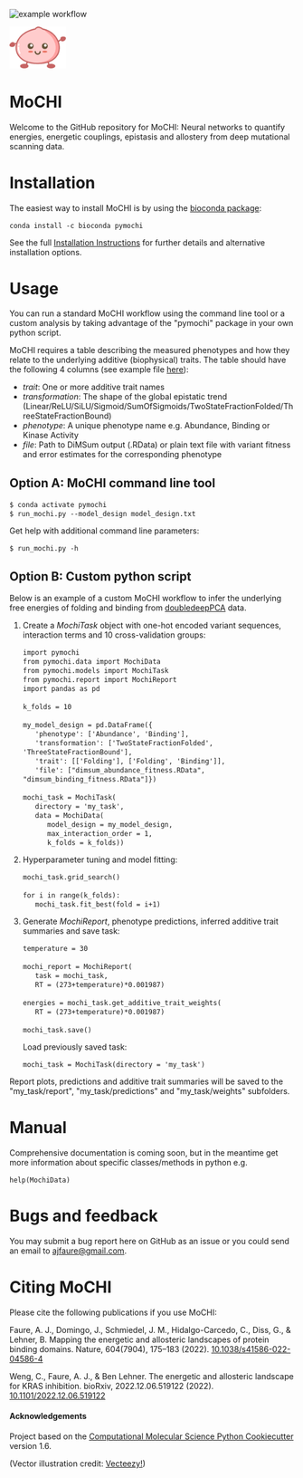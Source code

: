 ![example workflow](https://github.com/lehner-lab/MoCHI/actions/workflows/CI.yaml/badge.svg)

<p align="left">
  <img src="./Mochi.png" width="100">
</p>

# MoCHI

Welcome to the GitHub repository for MoCHI: Neural networks to quantify energies, energetic couplings, epistasis and allostery from deep mutational scanning data.

# Installation

The easiest way to install MoCHI is by using the [bioconda package](http://bioconda.github.io/recipes/pymochi/README.html):
```
conda install -c bioconda pymochi
```

See the full [Installation Instructions](docs/INSTALLATION.md) for further details and alternative installation options.

# Usage

You can run a standard MoCHI workflow using the command line tool or a custom analysis by taking advantage of the "pymochi" package in your own python script.

MoCHI requires a table describing the measured phenotypes and how they relate to the underlying additive (biophysical) traits. The table should have the following 4 columns (see example file [here](pymochi/data/model_design_example.txt)):
 - *trait*: One or more additive trait names 
 - *transformation*: The shape of the global epistatic trend (Linear/ReLU/SiLU/Sigmoid/SumOfSigmoids/TwoStateFractionFolded/ThreeStateFractionBound)
 - *phenotype*: A unique phenotype name e.g. Abundance, Binding or Kinase Activity
 - *file*: Path to DiMSum output (.RData) or plain text file with variant fitness and error estimates for the corresponding phenotype

## Option A: MoCHI command line tool
   ```
   $ conda activate pymochi
   $ run_mochi.py --model_design model_design.txt
   ```

Get help with additional command line parameters:
   ```
   $ run_mochi.py -h
   ```

## Option B: Custom python script

Below is an example of a custom MoCHI workflow to infer the underlying free energies of folding and binding from [doubledeepPCA](https://www.nature.com/articles/s41586-022-04586-4) data.

1. Create a *MochiTask* object with one-hot encoded variant sequences, interaction terms and 10 cross-validation groups:
   ```
   import pymochi
   from pymochi.data import MochiData
   from pymochi.models import MochiTask
   from pymochi.report import MochiReport
   import pandas as pd

   k_folds = 10

   my_model_design = pd.DataFrame({
      'phenotype': ['Abundance', 'Binding'],
      'transformation': ['TwoStateFractionFolded', 'ThreeStateFractionBound'],
      'trait': [['Folding'], ['Folding', 'Binding']],
      'file': ["dimsum_abundance_fitness.RData", "dimsum_binding_fitness.RData"]})

   mochi_task = MochiTask(
      directory = 'my_task',
      data = MochiData(
         model_design = my_model_design,
         max_interaction_order = 1,
         k_folds = k_folds))
   ```

2. Hyperparameter tuning and model fitting:
   ```
   mochi_task.grid_search() 

   for i in range(k_folds):
      mochi_task.fit_best(fold = i+1)
   ``` 

3. Generate *MochiReport*, phenotype predictions, inferred additive trait summaries and save task:
   ```
   temperature = 30

   mochi_report = MochiReport(
      task = mochi_task,
      RT = (273+temperature)*0.001987)

   energies = mochi_task.get_additive_trait_weights(
      RT = (273+temperature)*0.001987)
    
   mochi_task.save()
   ```
   Load previously saved task:
   ```
   mochi_task = MochiTask(directory = 'my_task')
   ```
Report plots, predictions and additive trait summaries will be saved to the "my_task/report", "my_task/predictions" and "my_task/weights" subfolders.

# Manual

Comprehensive documentation is coming soon, but in the meantime get more information about specific classes/methods in python e.g.
   ```
   help(MochiData)
   ```


# Bugs and feedback

You may submit a bug report here on GitHub as an issue or you could send an email to ajfaure@gmail.com.

# Citing MoCHI

Please cite the following publications if you use MoCHI:

Faure, A. J., Domingo, J., Schmiedel, J. M., Hidalgo-Carcedo, C., Diss, G., & Lehner, B. Mapping the energetic and allosteric landscapes of protein binding domains. Nature, 604(7904), 175–183 (2022). [10.1038/s41586-022-04586-4](http://doi.org/10.1038/s41586-022-04586-4)

Weng, C., Faure, A. J., & Ben Lehner. The energetic and allosteric landscape for KRAS inhibition. bioRxiv, 2022.12.06.519122 (2022). [10.1101/2022.12.06.519122](http://doi.org/10.1101/2022.12.06.519122)

#### Acknowledgements
 
Project based on the 
[Computational Molecular Science Python Cookiecutter](https://github.com/molssi/cookiecutter-cms) version 1.6.

(Vector illustration credit: <a href="https://www.vecteezy.com">Vecteezy!</a>)
